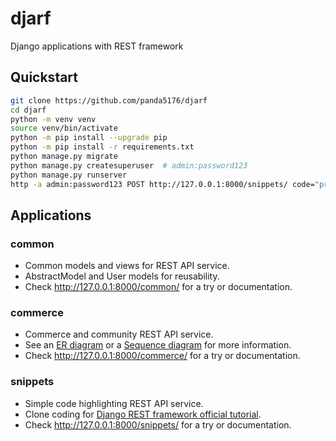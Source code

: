 # djarf

Django applications with REST framework


## Quickstart

```sh
git clone https://github.com/panda5176/djarf
cd djarf
python -m venv venv
source venv/bin/activate
python -m pip install --upgrade pip
python -m pip install -r requirements.txt
python manage.py migrate
python manage.py createsuperuser  # admin:password123
python manage.py runserver
http -a admin:password123 POST http://127.0.0.1:8000/snippets/ code="print(123)"
```


## Applications

### common

- Common models and views for REST API service.
- AbstractModel and User models for reusability. 
- Check http://127.0.0.1:8000/common/ for a try or documentation.


### commerce

- Commerce and community REST API service.
- See an [ER diagram](https://drive.google.com/file/d/1k1XX69KLpbbSZQdGX8mZZTHk8nDPYu1D/view?usp=sharing) or a [Sequence diagram](https://drive.google.com/file/d/1zqZskNT3qQ0gfMXErB9omCamHtPNo-h2/view?usp=sharing) for more information.
- Check http://127.0.0.1:8000/commerce/ for a try or documentation.


### snippets

- Simple code highlighting REST API service.
- Clone coding for [Django REST framework official tutorial](https://www.django-rest-framework.org/tutorial/1-serialization/).
- Check http://127.0.0.1:8000/snippets/ for a try or documentation.
